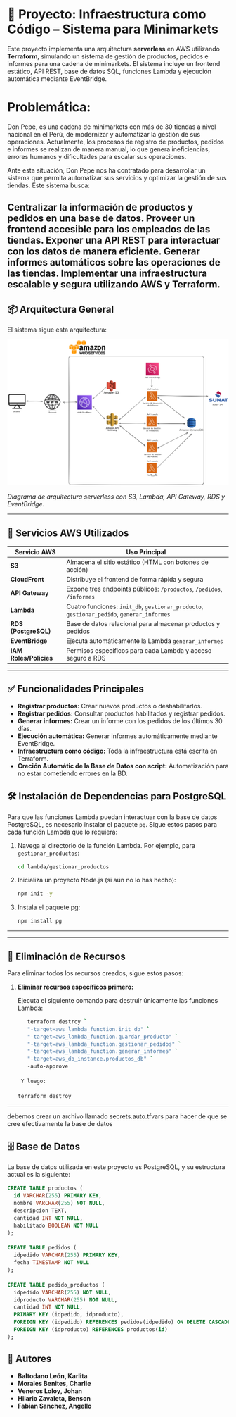 # 🧾 Proyecto: Infraestructura como Código – Sistema para Minimarkets

Este proyecto implementa una arquitectura **serverless** en AWS utilizando **Terraform**, simulando un sistema de gestión de productos, pedidos e informes para una cadena de minimarkets. El sistema incluye un frontend estático, API REST, base de datos SQL, funciones Lambda y ejecución automática mediante EventBridge.

# Problemática:
Don Pepe, es una cadena de minimarkets con más de 30 tiendas a nivel nacional en el Perú, de modernizar y automatizar la gestión de sus operaciones. Actualmente, los procesos de registro de productos, pedidos e informes se realizan de manera manual, lo que genera ineficiencias, errores humanos y dificultades para escalar sus operaciones.

Ante esta situación, Don Pepe nos ha contratado para desarrollar un sistema que permita automatizar sus servicios y optimizar la gestión de sus tiendas. Este sistema busca:

Centralizar la información de productos y pedidos en una base de datos.
Proveer un frontend accesible para los empleados de las tiendas.
Exponer una API REST para interactuar con los datos de manera eficiente.
Generar informes automáticos sobre las operaciones de las tiendas.
Implementar una infraestructura escalable y segura utilizando AWS y Terraform.
---

## 📦 Arquitectura General

El sistema sigue esta arquitectura:

![Arquitectura](img/arquitectura.png)

*Diagrama de arquitectura serverless con S3, Lambda, API Gateway, RDS y EventBridge.*

---

## 🚀 Servicios AWS Utilizados

| Servicio AWS          | Uso Principal                                                                 |
|-----------------------|-------------------------------------------------------------------------------|
| **S3**                | Almacena el sitio estático (HTML con botones de acción)                      |
| **CloudFront**        | Distribuye el frontend de forma rápida y segura                              |
| **API Gateway**       | Expone tres endpoints públicos: `/productos`, `/pedidos`, `/informes`        |
| **Lambda**            | Cuatro funciones: `init_db`, `gestionar_producto`, `gestionar_pedido`, `generar_informes` |
| **RDS (PostgreSQL)**  | Base de datos relacional para almacenar productos y pedidos                  |
| **EventBridge**       | Ejecuta automáticamente la Lambda `generar_informes`                        |
| **IAM Roles/Policies**| Permisos específicos para cada Lambda y acceso seguro a RDS                  |

---

## ✅ Funcionalidades Principales

- **Registrar productos:** Crear nuevos productos o deshabilitarlos.
- **Registrar pedidos:** Consultar productos habilitados y registrar pedidos.
- **Generar informes:** Crear un informe con los pedidos de los últimos 30 días.
- **Ejecución automática:** Generar informes automáticamente mediante EventBridge.
- **Infraestructura como código:** Toda la infraestructura está escrita en Terraform.
- **Creción Automátic de la Base de Datos con script:** Automatización para no estar cometiendo errores en la BD.

## 🛠️ Instalación de Dependencias para PostgreSQL

Para que las funciones Lambda puedan interactuar con la base de datos PostgreSQL, es necesario instalar el paquete `pg`. Sigue estos pasos para cada función Lambda que lo requiera:

1. Navega al directorio de la función Lambda. Por ejemplo, para `gestionar_productos`:
   ```bash
   cd lambda/gestionar_productos
2. Inicializa un proyecto Node.js (si aún no lo has hecho):
    ```bash
    npm init -y
3. Instala el paquete pg:
    ```bash
    npm install pg
---

---

## 🧹 Eliminación de Recursos

Para eliminar todos los recursos creados, sigue estos pasos:

1. **Eliminar recursos específicos primero:**

   Ejecuta el siguiente comando para destruir únicamente las funciones Lambda:

   ```bash
      terraform destroy `
      "-target=aws_lambda_function.init_db" `
      "-target=aws_lambda_function.guardar_producto" `
      "-target=aws_lambda_function.gestionar_pedidos" `
      "-target=aws_lambda_function.generar_informes" `
      "-target=aws_db_instance.productos_db" `
      -auto-approve

    Y luego:

   terraform destroy
---

debemos crear un archivo llamado secrets.auto.tfvars para hacer de que se cree efectivamente la base de datos

## 🗄️ Base de Datos

La base de datos utilizada en este proyecto es PostgreSQL, y su estructura actual es la siguiente:

```sql
CREATE TABLE productos (
  id VARCHAR(255) PRIMARY KEY,
  nombre VARCHAR(255) NOT NULL,
  descripcion TEXT,
  cantidad INT NOT NULL,
  habilitado BOOLEAN NOT NULL
);

CREATE TABLE pedidos (
  idpedido VARCHAR(255) PRIMARY KEY,
  fecha TIMESTAMP NOT NULL
);

CREATE TABLE pedido_productos (
  idpedido VARCHAR(255) NOT NULL,
  idproducto VARCHAR(255) NOT NULL,
  cantidad INT NOT NULL,
  PRIMARY KEY (idpedido, idproducto),
  FOREIGN KEY (idpedido) REFERENCES pedidos(idpedido) ON DELETE CASCADE,
  FOREIGN KEY (idproducto) REFERENCES productos(id)
);
```

## 👥 Autores

- **Baltodano León, Karlita**  
- **Morales Benites, Charlie**  
- **Veneros Loloy, Johan**  
- **Hilario Zavaleta, Benson**
- **Fabian Sanchez, Angello**